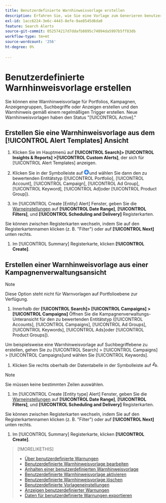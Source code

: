 ```yaml
---
title: Benutzerdefinierte Warnhinweisvorlage erstellen
description: Erfahren Sie, wie Sie eine Vorlage zum Generieren benutzerdefinierter Warnhinweise erstellen.
exl-id: 1acc6224-3e6c-4443-8efe-9ae8545d6da0
feature: Search Alerts
source-git-commit: 052574217d7ddafb8895c74094da5997b5ff83db
workflow-type: tm+mt
source-wordcount: '256'
ht-degree: 0%

---
```


# Benutzerdefinierte Warnhinweisvorlage erstellen

Sie können eine Warnhinweisvorlage für Portfolios, Kampagnen, Anzeigengruppen, Suchbegriffe oder Anzeigen erstellen und den Warnhinweis gemäß einem regelmäßigen Trigger erstellen. Neue Warnhinweisvorlagen haben den Status &quot;[!UICONTROL Active].&quot;

## Erstellen Sie eine Warnhinweisvorlage aus dem [!UICONTROL Alert Templates] Ansicht

1. Klicken Sie im Hauptmenü auf **[!UICONTROL Search]> [!UICONTROL Insights & Reports] >[!UICONTROL Custom Alerts]**, der sich für [!UICONTROL Alert Templates] anzeigen.

1. Klicken Sie in der Symbolleiste auf ![Erstellen](/help/search-social-commerce/assets/add.png "Erstellen")und wählen Sie dann den zu bewertenden Entitätstyp ([!UICONTROL Portfolio], [!UICONTROL Account], [!UICONTROL Campaign], [!UICONTROL Ad Group], [!UICONTROL Keyword], [!UICONTROL Ad]oder [!UICONTROL Product Group]).

1. Im [!UICONTROL Create \[Entity\] Alert] Fenster, geben Sie die [Warneinstellungen](alert-template-settings.md) auf **[!UICONTROL Date Range]**, **[!UICONTROL Filters]**, und **[!UICONTROL Scheduling and Delivery]** Registerkarten.

Sie können zwischen Registerkarten wechseln, indem Sie auf den Registerkartennamen klicken (z. B. &quot;Filter&quot;) oder auf **[!UICONTROL Next]** unten rechts.

1. Im [!UICONTROL Summary] Registerkarte, klicken **[!UICONTROL Create]**.

## Erstellen einer Warnhinweisvorlage aus einer Kampagnenverwaltungsansicht

>[!NOTE]
>
>Diese Option steht nicht für Warnvorlagen auf Portfolioebene zur Verfügung.

1. Innerhalb der **[!UICONTROL Search]> [!UICONTROL Campaigns] >[!UICONTROL Campaigns]** Öffnen Sie die Kampagnenverwaltungs-Unteransicht für den zu bewertenden Entitätstyp ([!UICONTROL Accounts], [!UICONTROL Campaigns], [!UICONTROL Ad Groups], [!UICONTROL Keywords], [!UICONTROL Ads]oder [!UICONTROL Product Groups]).

Um beispielsweise eine Warnhinweisvorlage auf Suchbegriffebene zu erstellen, gehen Sie zu [!UICONTROL Search] > [!UICONTROL Campaigns] > [!UICONTROL Campaigns]und wählen Sie [!UICONTROL Keywords].

1. Klicken Sie rechts oberhalb der Datentabelle in der Symbolleiste auf ![Warnhinweis erstellen](/help/search-social-commerce/assets/add-alert.png "Warnhinweis erstellen").

>[!NOTE]
>
>Sie müssen keine bestimmten Zeilen auswählen.

1. Im [!UICONTROL Create \[Entity type\] Alert] Fenster, geben Sie die [Warneinstellungen](alert-template-settings.md) auf **[!UICONTROL Date Range]**, **[!UICONTROL Filters]**, und **[!UICONTROL Scheduling and Delivery]** Registerkarten.

Sie können zwischen Registerkarten wechseln, indem Sie auf den Registerkartennamen klicken (z. B. &quot;Filter&quot;) oder auf **[!UICONTROL Next]** unten rechts.

1. Im [!UICONTROL Summary] Registerkarte, klicken **[!UICONTROL Create]**.

>[!MORELIKETHIS]
>
>* [Über benutzerdefinierte Warnungen](alert-about.md)
>* [Benutzerdefinierte Warnhinweisvorlage bearbeiten](alert-template-edit.md)
>* [Anhalten einer benutzerdefinierten Warnhinweisvorlage](alert-template-pause.md)
>* [Benutzerdefinierte Warnhinweisvorlage aktivieren](alert-template-activate.md)
>* [Benutzerdefinierte Warnhinweisvorlage löschen](alert-template-delete.md)
>* [Benutzerdefinierte Vorlageneinstellungen](alert-template-settings.md)
>* [Anzeigen benutzerdefinierter Warnungen](alert-view.md)
>* [Daten für benutzerdefinierte Warnungen exportieren](alert-export-data.md)
